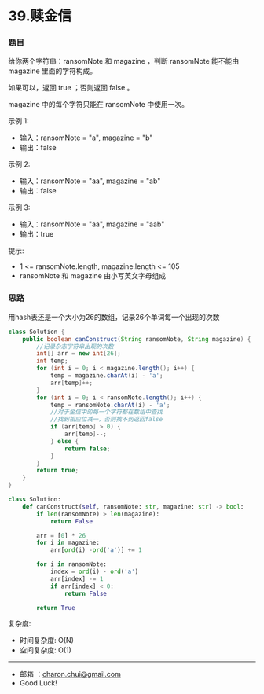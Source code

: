 39.赎金信
===


### 题目


给你两个字符串：ransomNote 和 magazine ，判断 ransomNote 能不能由 magazine 里面的字符构成。     

如果可以，返回 true ；否则返回 false 。     

magazine 中的每个字符只能在 ransomNote 中使用一次。   

 

示例 1:   

- 输入：ransomNote = "a", magazine = "b"
- 输出：false

示例 2:     

- 输入：ransomNote = "aa", magazine = "ab"
- 输出：false

示例 3:    

- 输入：ransomNote = "aa", magazine = "aab"
- 输出：true
 

提示:    

- 1 <= ransomNote.length, magazine.length <= 105
- ransomNote 和 magazine 由小写英文字母组成


### 思路

用hash表还是一个大小为26的数组，记录26个单词每一个出现的次数

```java
class Solution {
    public boolean canConstruct(String ransomNote, String magazine) {
        //记录杂志字符串出现的次数
        int[] arr = new int[26];
        int temp;
        for (int i = 0; i < magazine.length(); i++) {
            temp = magazine.charAt(i) - 'a';
            arr[temp]++;
        }
        for (int i = 0; i < ransomNote.length(); i++) {
            temp = ransomNote.charAt(i) - 'a';
            //对于金信中的每一个字符都在数组中查找
            //找到相应位减一，否则找不到返回false
            if (arr[temp] > 0) {
                arr[temp]--;
            } else {
                return false;
            }
        }
        return true;
    }
}
```


```python
class Solution:
    def canConstruct(self, ransomNote: str, magazine: str) -> bool:
        if len(ransomNote) > len(magazine):
            return False

        arr = [0] * 26
        for i in magazine:
            arr[ord(i) -ord('a')] += 1

        for i in ransomNote:
            index = ord(i) - ord('a')
            arr[index] -= 1
            if arr[index] < 0:
                return False

        return True
```


复杂度:   

- 时间复杂度: O(N)
- 空间复杂度: O(1)

---
- 邮箱 ：charon.chui@gmail.com  
- Good Luck! 

	
